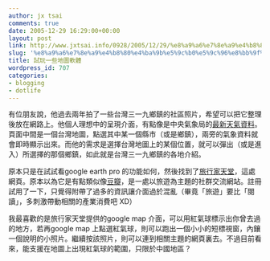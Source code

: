 ```yaml
---
author: jx tsai
comments: true
date: 2005-12-29 16:29:00+00:00
layout: post
link: http://www.jxtsai.info/0928/2005/12/29/%e8%a9%a6%e7%8e%a9%e4%b8%80%e4%ba%9b%e5%9c%b0%e5%9c%96%e8%bb%9f%e9%ab%94/
slug: '%e8%a9%a6%e7%8e%a9%e4%b8%80%e4%ba%9b%e5%9c%b0%e5%9c%96%e8%bb%9f%e9%ab%94'
title: 試玩一些地圖軟體
wordpress_id: 707
categories:
- blogging
- dotlife
---
```


有位朋友說，他過去兩年拍了一些台灣三一九鄉鎮的社區照片，希望可以把它整理後放在網路上。他個人理想中的呈現介面，有點像是中央氣象局的[最新天氣資料](http://www.cwb.gov.tw/V4/index.htm)。頁面中間是一個台灣地圖，點選其中某一個縣市（或是鄉鎮），兩旁的氣象資料就會即時顯示出來。而他的需求是選擇台灣地圖上的某個位置，就可以彈出（或是進入）所選擇的那個鄉鎮，如此就是台灣三一九鄉鎮的各地介紹。  
  
原本只是在試試看google earth pro 的功能如何，然後找到了[旅行家天堂](http://www.blogtt.com/)，這處網頁。原本以為它是有點類似像[豆瓣](http://www.douban.com/)，是一處以旅遊為主題的社群交流網站。註冊試用了一下，只覺得附帶了過多的資訊讓介面過於混亂（畢竟「旅遊」要比「閱讀」，多刺激帶動相關的產業消費吧 XD）  
  
我最喜歡的是旅行家天堂提供的google map 介面，可以用紅氣球標示出你曾去過的地方，若再google map 上點選紅氣球，則可以跑出一個小小的短標視窗，內鑲一個說明的小照片。繼續按該照片，則可以連到相關主題的網頁裏去。不過目前看來，能支援在地圖上出現紅氣球的範圍，只限於中國地區？  
  
[![]()](http://www.flickr.com/photos/a5288/77844116/)
